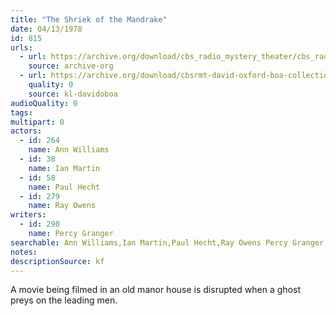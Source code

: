 ```yaml
---
title: "The Shriek of the Mandrake"
date: 04/13/1978
id: 815
urls: 
  - url: https://archive.org/download/cbs_radio_mystery_theater/cbs_radio_mystery_theater-0801-0850.zip/cbs_radio_mystery_theater-0801-0850%2Fcbsrmt_0815_the_shriek_of_the_mandrake.mp3
    source: archive-org
  - url: https://archive.org/download/cbsrmt-david-oxford-boa-collection/CBSRMT-780413-0815-The-Shriek-of-the-Mandrake-(128-48)_WBBM-JE-{BoA}.mp3
    quality: 0
    source: kl-davidoboa
audioQuality: 0
tags: 
multipart: 0
actors:  
  - id: 264
    name: Ann Williams  
  - id: 38
    name: Ian Martin  
  - id: 58
    name: Paul Hecht  
  - id: 279
    name: Ray Owens
writers:  
  - id: 290
    name: Percy Granger
searchable: Ann Williams,Ian Martin,Paul Hecht,Ray Owens Percy Granger
notes: 
descriptionSource: kf
---
```

A movie being filmed in an old manor house is disrupted when a ghost preys on the leading men.